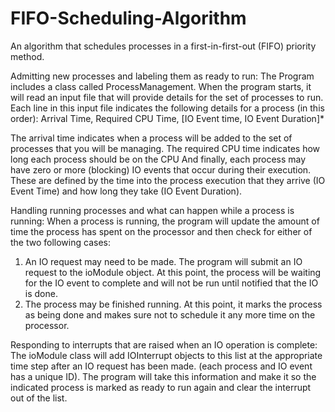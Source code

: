 # FIFO-Scheduling-Algorithm
An algorithm that schedules processes in a first-in-first-out (FIFO) priority method. 

Admitting new processes and labeling them as ready to run: 
The Program includes a class called ProcessManagement. When the program starts, it will read an input file that will provide details for the set of processes to run.
Each line in this input file indicates the following details for a process (in this order):
Arrival Time, Required CPU Time, [IO Event time, IO Event Duration]*

The arrival time indicates when a process will be added to the set of processes that you will be managing.
The required CPU time indicates how long each process should be on the CPU
And finally, each process may have zero or more (blocking) IO events that occur during their execution. These are defined by the time into the process execution that
they arrive (IO Event Time) and how long they take (IO Event Duration).

Handling running processes and what can happen while a process is running: 
When a process is running, the program will update the amount of time the process has spent on the processor and then check for either of the two following cases:
1. An IO request may need to be made. The program will submit an IO request to the ioModule object.
At this point, the process will be waiting for the IO event to complete and will not be run until notified that the IO is done.
2. The process may be finished running. At this point, it marks the process as being done and makes sure not to schedule it any more time on the processor.

Responding to interrupts that are raised when an IO operation is complete: 
The ioModule class will add IOInterrupt objects to this list at the appropriate time step after an IO request has been made.
(each process and IO event has a unique ID).
The program will take this information and make it so the indicated process is marked as ready to run again and clear the interrupt out of the list.
